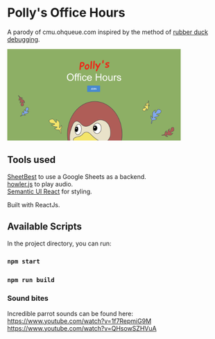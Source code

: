 # Polly's Office Hours

A parody of cmu.ohqueue.com inspired by the method of [rubber duck debugging](https://en.wikipedia.org/wiki/Rubber_duck_debugging).

<img src="pollys-oh.png" width="400">

## Tools used
[SheetBest](https://sheet.best) to use a Google Sheets as a backend.<br />
[howler.js](https://howlerjs.com) to play audio.<br />
[Semantic UI React](https://react.semantic-ui.com) for styling.

Built with ReactJs.

## Available Scripts

In the project directory, you can run:

### `npm start`

### `npm run build`

### Sound bites

Incredible parrot sounds can be found here:
https://www.youtube.com/watch?v=1f7RepmiG9M
https://www.youtube.com/watch?v=QHsowSZHVuA
